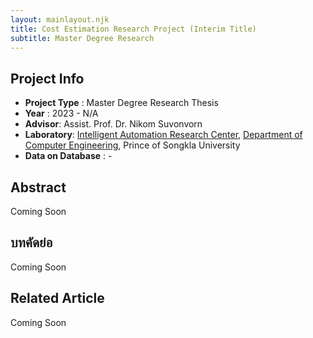 ```yaml
---
layout: mainlayout.njk
title: Cost Estimation Research Project (Interim Title)
subtitle: Master Degree Research
---
```


## Project Info

- **Project Type** : Master Degree Research Thesis
- **Year** : 2023 - N/A
- **Advisor**: Assist. Prof. Dr. Nikom Suvonvorn
- **Laboratory**: [Intelligent Automation Research Center](https://iarc.psu.ac.th), [Department of Computer Engineering](https://coe.psu.ac.th), Prince of Songkla University
- **Data on Database** : -

## Abstract

Coming Soon

## บทคัดย่อ

Coming Soon

## Related Article

Coming Soon
